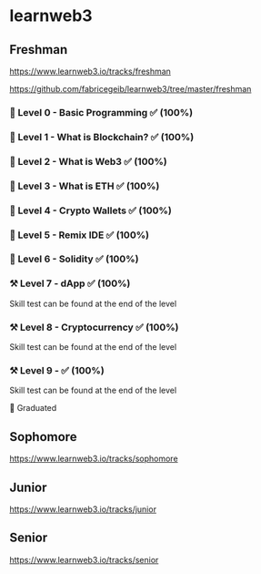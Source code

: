# learnweb3

## Freshman
https://www.learnweb3.io/tracks/freshman

https://github.com/fabricegeib/learnweb3/tree/master/freshman

### 🔗 Level 0 - Basic Programming ✅ (100%)

### 🔗 Level 1 - What is Blockchain? ✅ (100%)

### 🔗 Level 2 - What is Web3 ✅ (100%)

### 🔗 Level 3 - What is ETH ✅ (100%)

### 🔗 Level 4 - Crypto Wallets ✅ (100%)

### 🔗 Level 5 - Remix IDE ✅ (100%)

### 🔗 Level 6 - Solidity ✅ (100%)

### ⚒️ Level 7 - dApp ✅ (100%)
Skill test can be found at the end of the level

### ⚒️ Level 8 - Cryptocurrency ✅ (100%)
Skill test can be found at the end of the level

### ⚒️ Level 9 - ✅ (100%)
Skill test can be found at the end of the level

🎉 Graduated

## Sophomore
https://www.learnweb3.io/tracks/sophomore

## Junior
https://www.learnweb3.io/tracks/junior

## Senior
https://www.learnweb3.io/tracks/senior